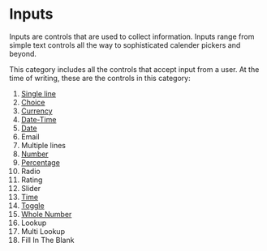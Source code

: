 # Inputs

Inputs are controls that are used to collect information. Inputs range from simple text controls all the way to sophisticated calender pickers and beyond.

This category includes all the controls that accept input from a user. At the time of writing, these are the controls in this category:

1. <a href="https://docs.rapidplatform.com/docs/Rapid/Keyper%20Manual/Adaptive%20Designer/Adaptive%20Controls/inputs-overview/Single%20line/" target="_blank">Single line</a>
2. <a href="https://docs.rapidplatform.com/docs/Rapid/Keyper%20Manual/Adaptive%20Designer/Adaptive%20Controls/inputs-overview/Choice/" target="_blank">Choice</a>
3. <a href="https://docs.rapidplatform.com/docs/Rapid/Keyper%20Manual/Adaptive%20Designer/Adaptive%20Controls/inputs-overview/Currency/" target="_blank">Currency</a>
4. <a href="https://docs.rapidplatform.com/docs/Rapid/Keyper%20Manual/Adaptive%20Designer/Adaptive%20Controls/inputs-overview/Date-Time/" target="_blank">Date-Time</a>
5. <a href="https://docs.rapidplatform.com/docs/Rapid/Keyper%20Manual/Adaptive%20Designer/Adaptive%20Controls/inputs-overview/Date/" target="_blank">Date</a>
6. Email
7. Multiple lines
8. <a href="https://docs.rapidplatform.com/docs/Rapid/Keyper%20Manual/Adaptive%20Designer/Adaptive%20Controls/inputs-overview/Numbers/" target="_blank">Number</a>
9. <a href="https://docs.rapidplatform.com/docs/Rapid/Keyper%20Manual/Adaptive%20Designer/Adaptive%20Controls/inputs-overview/Percentage/" target="_blank">Percentage</a>
10. Radio
11. Rating
12. Slider
13. <a href="https://docs.rapidplatform.com/docs/Rapid/Keyper%20Manual/Adaptive%20Designer/Adaptive%20Controls/inputs-overview/Time/" target="_blank">Time</a>
14. <a href="https://docs.rapidplatform.com/docs/Rapid/Keyper%20Manual/Adaptive%20Designer/Adaptive%20Controls/inputs-overview/Toggle/" target="_blank">Toggle</a>
15. <a href="https://docs.rapidplatform.com/docs/Rapid/Keyper%20Manual/Adaptive%20Designer/Adaptive%20Controls/inputs-overview/Whole%20Number/" target="_blank">Whole Number</a>
16. Lookup
17. Multi Lookup
18. Fill In The Blank